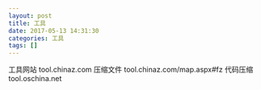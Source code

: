 ```yaml
---
layout: post
title: 工具
date: 2017-05-13 14:31:30
categories: 工具
tags: []
---
```

工具网站
	tool.chinaz.com
压缩文件
	tool.chinaz.com/map.aspx#fz
代码压缩
	tool.oschina.net
